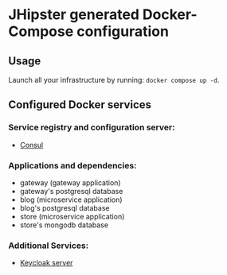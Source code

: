 # JHipster generated Docker-Compose configuration

## Usage

Launch all your infrastructure by running: `docker compose up -d`.

## Configured Docker services

### Service registry and configuration server:

- [Consul](http://localhost:8500)

### Applications and dependencies:

- gateway (gateway application)
- gateway's postgresql database
- blog (microservice application)
- blog's postgresql database
- store (microservice application)
- store's mongodb database

### Additional Services:

- [Keycloak server](http://localhost:9080)
